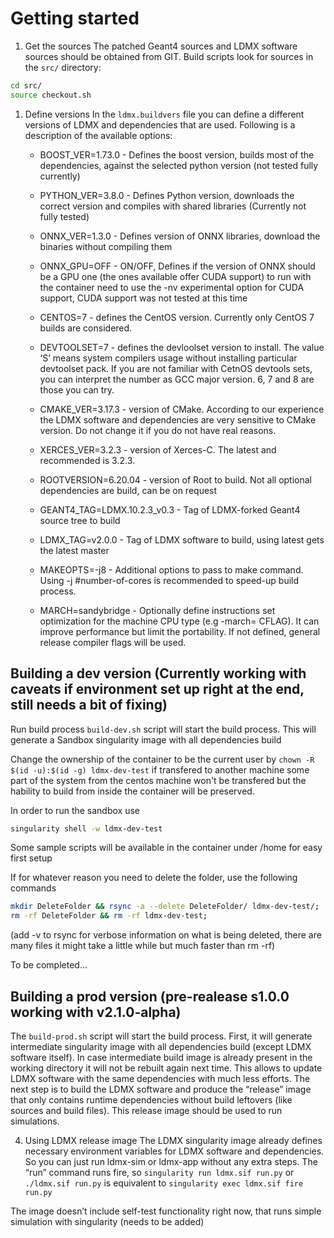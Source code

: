 # Getting started

1. Get the sources
The patched Geant4 sources and LDMX software sources should be obtained from GIT. Build scripts look
for sources in the `src/` directory:
```bash
cd src/
source checkout.sh
```

1. Define versions
In the `ldmx.buildvers` file you can define a different versions of LDMX and dependencies that are used.
Following is a description of the available options:
   * BOOST_VER=1.73.0 - Defines the boost version, builds most of the dependencies, against the selected python version (not tested fully currently)
   
   * PYTHON_VER=3.8.0 - Defines Python version, downloads the correct version and compiles with shared libraries (Currently not fully tested)

   * ONNX_VER=1.3.0 - Defines version of ONNX libraries, download the binaries without compiling them
   
   * ONNX_GPU=OFF - ON/OFF, Defines if the version of ONNX should be a GPU one (the ones available offer CUDA support) to run with the container need to use the -nv experimental option for CUDA support, CUDA support was not tested at this time
   
   * CENTOS=7 - defines the CentOS version. Currently only CentOS 7 builds are considered.

   * DEVTOOLSET=7 - defines the devloolset version to install. The value ‘S’ means system compilers usage without installing particular devtoolset pack. If you are not familiar with CetnOS devtools sets, you can interpret the number as GCC major version. 6, 7 and 8 are those you can try.

   * CMAKE_VER=3.17.3 - version of CMake. According to our experience the LDMX software and dependencies are very sensitive to CMake version. Do not change it if you do not have real reasons.

   * XERCES_VER=3.2.3 - version of Xerces-C. The latest and recommended is 3.2.3.

   * ROOTVERSION=6.20.04 - version of Root to build. Not all optional dependencies are build, can be on request

   * GEANT4_TAG=LDMX.10.2.3_v0.3 - Tag of LDMX-forked Geant4 source tree to build

   * LDMX_TAG=v2.0.0 - Tag of LDMX software to build, using latest gets the latest master

   * MAKEOPTS=-j8 - Additional options to pass to make command. Using -j #number-of-cores is recommended to speed-up build process.

   * MARCH=sandybridge - Optionally define instructions set optimization for the machine CPU type (e.g -march= CFLAG). It can improve performance but limit the portability. If not defined, general release compiler flags will be used.

## Building a dev version (Currently working with caveats if environment set up right at the end, still needs a bit of fixing)

Run build process `build-dev.sh` script will start the build process.
This will generate a Sandbox singularity image with all dependencies build 

Change the ownership of the container to be the current user by `chown -R $(id -u):$(id -g) ldmx-dev-test` if transfered to another machine some part of the system from the centos machine won't be transfered but the hability to build from inside the container will be preserved.

In order to run the sandbox use 
```bash
singularity shell -w ldmx-dev-test
```

Some sample scripts will be available in the container under /home for easy first setup

If for whatever reason you need to delete the folder, use the following commands
```bash
mkdir DeleteFolder && rsync -a --delete DeleteFolder/ ldmx-dev-test/;
rm -rf DeleteFolder && rm -rf ldmx-dev-test;
```
(add -v to rsync for verbose information on what is being deleted, there are many files it might take a little while but much faster than rm -rf)

To be completed...

## Building a prod version (pre-realease s1.0.0 working with v2.1.0-alpha)

The `build-prod.sh` script will start the build process. First, it will generate intermediate singularity image with all dependencies build (except LDMX software itself). In case intermediate build image is already present in the working directory it will not be rebuilt again next time. This allows to update LDMX software with the same dependencies with much less efforts. The next step is to build the LDMX software and produce the “release” image that only contains runtime dependencies without build leftovers (like sources and build files). This release image should be used to run simulations.

4. Using LDMX release image
The LDMX singularity image already defines necessary environment variables for LDMX software and dependencies. So you can just run ldmx-sim or ldmx-app without any extra steps. The “run” command runs fire, so 
`singularity run ldmx.sif run.py`
or
`./ldmx.sif run.py`
is equivalent to
`singularity exec ldmx.sif fire run.py`

The image doesn’t include self-test functionality right now, that runs simple simulation with singularity (needs to be added)
